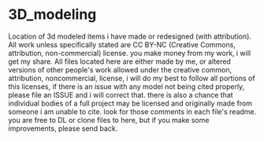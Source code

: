 # 3D_modeling
Location of 3d modeled items i have made or redesigned (with attribution).
All work unless specifically stated are CC BY-NC (Creative Commons, attribution, non-commercial) license. you make money from my work, i will get my share. 
All files located here are either made by me, or altered versions of other people's work allowed under the creative common, attribution, noncommercial, license, i will do my best to follow all portions of this licenses, if there is an issue with any model not being cited properly, please file an ISSUE and i will correct that. there is also a chance that individual bodies of a full project may be licensed and originally made from someone i am unable to cite. look for those comments in each file's readme.
you are free to DL or clone files to here, but if you make some improvements, please send back. 
